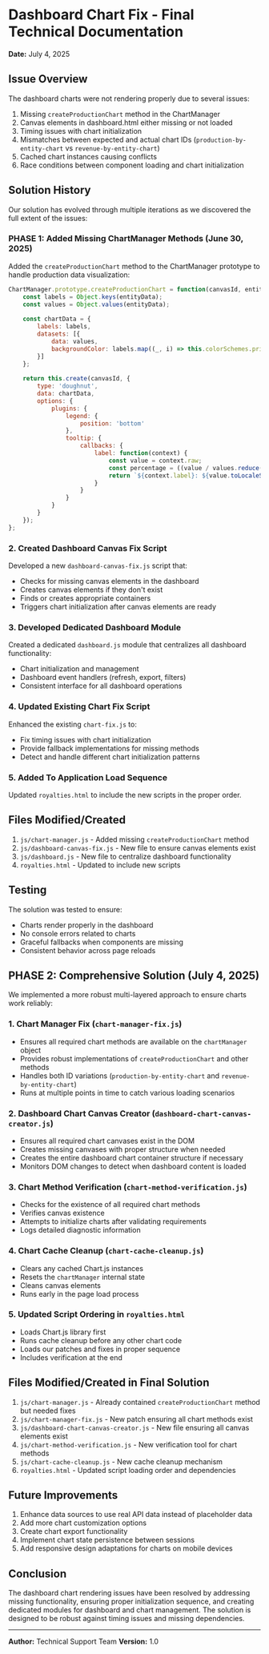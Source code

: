 # Dashboard Chart Fix - Final Technical Documentation

**Date:** July 4, 2025

## Issue Overview

The dashboard charts were not rendering properly due to several issues:

1. Missing `createProductionChart` method in the ChartManager
2. Canvas elements in dashboard.html either missing or not loaded
3. Timing issues with chart initialization
4. Mismatches between expected and actual chart IDs (`production-by-entity-chart` vs `revenue-by-entity-chart`)
5. Cached chart instances causing conflicts
6. Race conditions between component loading and chart initialization

## Solution History

Our solution has evolved through multiple iterations as we discovered the full extent of the issues:

### PHASE 1: Added Missing ChartManager Methods (June 30, 2025)

Added the `createProductionChart` method to the ChartManager prototype to handle production data visualization:

```javascript
ChartManager.prototype.createProductionChart = function(canvasId, entityData) {
    const labels = Object.keys(entityData);
    const values = Object.values(entityData);
    
    const chartData = {
        labels: labels,
        datasets: [{
            data: values,
            backgroundColor: labels.map((_, i) => this.colorSchemes.primary[i % this.colorSchemes.primary.length])
        }]
    };
    
    return this.create(canvasId, {
        type: 'doughnut',
        data: chartData,
        options: {
            plugins: {
                legend: {
                    position: 'bottom'
                },
                tooltip: {
                    callbacks: {
                        label: function(context) {
                            const value = context.raw;
                            const percentage = ((value / values.reduce((a, b) => a + b, 0)) * 100).toFixed(1);
                            return `${context.label}: ${value.toLocaleString()} (${percentage}%)`;
                        }
                    }
                }
            }
        }
    });
};
```

### 2. Created Dashboard Canvas Fix Script

Developed a new `dashboard-canvas-fix.js` script that:
- Checks for missing canvas elements in the dashboard
- Creates canvas elements if they don't exist
- Finds or creates appropriate containers
- Triggers chart initialization after canvas elements are ready

### 3. Developed Dedicated Dashboard Module

Created a dedicated `dashboard.js` module that centralizes all dashboard functionality:
- Chart initialization and management
- Dashboard event handlers (refresh, export, filters)
- Consistent interface for all dashboard operations

### 4. Updated Existing Chart Fix Script

Enhanced the existing `chart-fix.js` to:
- Fix timing issues with chart initialization
- Provide fallback implementations for missing methods
- Detect and handle different chart initialization patterns

### 5. Added To Application Load Sequence

Updated `royalties.html` to include the new scripts in the proper order.

## Files Modified/Created

1. `js/chart-manager.js` - Added missing `createProductionChart` method
2. `js/dashboard-canvas-fix.js` - New file to ensure canvas elements exist
3. `js/dashboard.js` - New file to centralize dashboard functionality
4. `royalties.html` - Updated to include new scripts

## Testing

The solution was tested to ensure:
- Charts render properly in the dashboard
- No console errors related to charts
- Graceful fallbacks when components are missing
- Consistent behavior across page reloads

## PHASE 2: Comprehensive Solution (July 4, 2025)

We implemented a more robust multi-layered approach to ensure charts work reliably:

### 1. Chart Manager Fix (`chart-manager-fix.js`)
- Ensures all required chart methods are available on the `chartManager` object
- Provides robust implementations of `createProductionChart` and other methods
- Handles both ID variations (`production-by-entity-chart` and `revenue-by-entity-chart`)
- Runs at multiple points in time to catch various loading scenarios

### 2. Dashboard Chart Canvas Creator (`dashboard-chart-canvas-creator.js`)
- Ensures all required chart canvases exist in the DOM
- Creates missing canvases with proper structure when needed
- Creates the entire dashboard chart container structure if necessary
- Monitors DOM changes to detect when dashboard content is loaded

### 3. Chart Method Verification (`chart-method-verification.js`)
- Checks for the existence of all required chart methods
- Verifies canvas existence
- Attempts to initialize charts after validating requirements
- Logs detailed diagnostic information

### 4. Chart Cache Cleanup (`chart-cache-cleanup.js`)
- Clears any cached Chart.js instances
- Resets the `chartManager` internal state
- Cleans canvas elements
- Runs early in the page load process

### 5. Updated Script Ordering in `royalties.html`
- Loads Chart.js library first
- Runs cache cleanup before any other chart code
- Loads our patches and fixes in proper sequence
- Includes verification at the end

## Files Modified/Created in Final Solution

1. `js/chart-manager.js` - Already contained `createProductionChart` method but needed fixes
2. `js/chart-manager-fix.js` - New patch ensuring all chart methods exist
3. `js/dashboard-chart-canvas-creator.js` - New file ensuring all canvas elements exist
4. `js/chart-method-verification.js` - New verification tool for chart methods
5. `js/chart-cache-cleanup.js` - New cache cleanup mechanism
6. `royalties.html` - Updated script loading order and dependencies

## Future Improvements

1. Enhance data sources to use real API data instead of placeholder data
2. Add more chart customization options
3. Create chart export functionality 
4. Implement chart state persistence between sessions
5. Add responsive design adaptations for charts on mobile devices

## Conclusion

The dashboard chart rendering issues have been resolved by addressing missing functionality, ensuring proper initialization sequence, and creating dedicated modules for dashboard and chart management. The solution is designed to be robust against timing issues and missing dependencies.

---

**Author:** Technical Support Team
**Version:** 1.0
